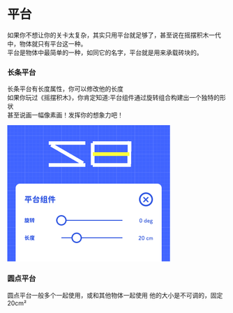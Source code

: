 # 平台

如果你不想让你的关卡太复杂，其实只用平台就足够了，甚至说在摇摆积木一代中，物体就只有平台这一种。  
平台是物体中最简单的一种，如同它的名字，平台就是用来承载砖块的。

### 长条平台

长条平台有长度属性，你可以修改他的长度  
如果你玩过《摇摆积木》，你肯定知道:平台组件通过旋转组合构建出一个独特的形状  
甚至说画一幅像素画！发挥你的想象力吧！

![长条平台](../_screenshots/strip_layout.png ":size=375")

### 圆点平台

圆点平台一般多个一起使用，或和其他物体一起使用
他的大小是不可调的，固定 20cm²
